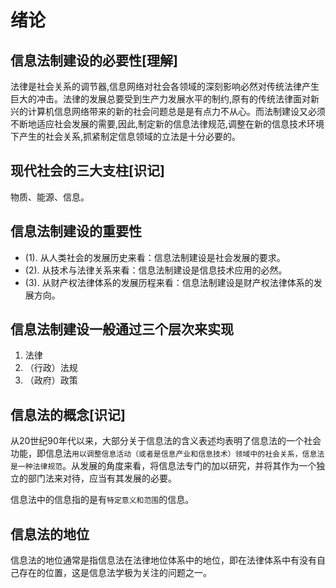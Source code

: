 # 绪论

## 信息法制建设的必要性[理解]

法律是社会关系的调节器,信息网络对社会各领域的深刻影响必然对传统法律产生巨大的冲击。法律的发展总要受到生产力发展水平的制约,原有的传统法律面对新兴的计算机信息网络带来的新的社会问题总是是有点力不从心。而法制建设又必须不断地适应社会发展的需要,因此,制定新的信息法律规范,调整在新的信息技术环境下产生的社会关系,抓紧制定信息领域的立法是十分必要的。

## 现代社会的三大支柱[识记]

物质、能源、信息。

## 信息法制建设的重要性

- (1). 从人类社会的发展历史来看：信息法制建设是社会发展的要求。
- (2). 从技术与法律关系来看：信息法制建设是信息技术应用的必然。
- (3). 从财产权法律体系的发展历程来看：信息法制建设是财产权法律体系的发展方向。

## 信息法制建设一般通过三个层次来实现

1. 法律
2. （行政）法规
3. （政府）政策

## 信息法的概念[识记]

从20世纪90年代以来，大部分关于信息法的含义表述均表明了信息法的一个社会功能，即信息法`用以调整信息活动（或者是信息产业和信息技术）领域中的社会关系，信息法是一种法律规范`。从发展的角度来看，将信息法专门的加以研究，并将其作为一个独立的部门法来对待，应当有其发展的必要。

信息法中的信息指的是有`特定意义和范围`的信息。

## 信息法的地位

信息法的地位通常是指信息法在法律地位体系中的地位，即在法律体系中有没有自己存在的位置，这是信息法学极为关注的问题之一。